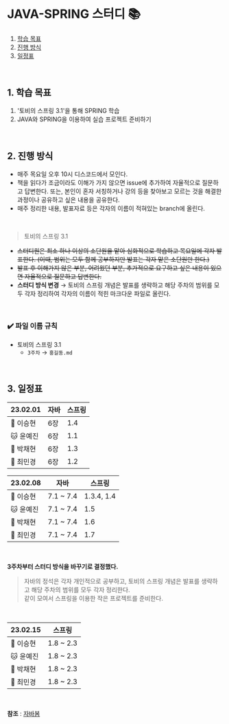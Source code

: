 # JAVA-SPRING 스터디 📚
1. [학습 목표](##1.-학습-목표)
2. [진행 방식](##2.-진행-방식)
3. [일정표](##3.-일정표)

<br/>

## 1. 학습 목표
1. '토비의 스프링 3.1'을 통해 SPRING 학습
2. JAVA와 SPRING을 이용하여 실습 프로젝트 준비하기

<br/>

## 2. 진행 방식
- 매주 목요일 오후 10시 디스코드에서 모인다.
- 책을 읽다가 조금이라도 이해가 가지 않으면 issue에 추가하여 자율적으로 질문하고 답변한다. 또는, 본인이 혼자 서칭하거나 강의 등을 찾아보고 모르는 것을 해결한 과정이나 공유하고 싶은 내용을 공유한다.
- 매주 정리한 내용, 발표자료 등은 각자의 이름이 적혀있는 branch에 올린다.

</br>

> 토비의 스프링 3.1
- ~~스터디원은 최소 하나 이상의 소단원을 맡아 심화적으로 학습하고 목요일에 각자 발표한다. (이때, 범위는 모두 함께 공부하지만 발표는 각자 맡은 소단원만 한다.)~~
- ~~발표 후 이해가지 않은 부분, 어려웠던 부분, 추가적으로 요구하고 싶은 내용이 있으면 자율적으로 질문하고 답변한다.~~
- **스터디 방식 변경** → 토비의 스프링 개념은 발표를 생략하고 해당 주차의 범위를 모두 각자 정리하여 각자의 이름이 적힌 마크다운 파일로 올린다.


</br>

### ✔️ 파일 이름 규칙

- 토비의 스프링 3.1
    - `3주차` → `홍길동.md`

</br>

## 3. 일정표
| 23.02.01 | 자바 | 스프링 |
| --- | --- | --- |
| 🦊 이승현 | 6장 | 1.4 |
| 🐱 윤예진 | 6장 | 1.1 |
| 🎀 박채현 | 6장 | 1.3 |
| 🍒 최민경 | 6장 | 1.2 |

| 23.02.08 | 자바 | 스프링 |
| --- | --- | --- |
| 🦊 이승현 | 7.1 ~ 7.4 | 1.3.4, 1.4 |
| 🐱 윤예진 | 7.1 ~ 7.4 | 1.5 |
| 🎀 박채현 | 7.1 ~ 7.4 | 1.6 |
| 🍒 최민경 | 7.1 ~ 7.4 | 1.7 |

</br>

**3주차부터 스터디 방식을 바꾸기로 결정했다.**
> 자바의 정석은 각자 개인적으로 공부하고, 토비의 스프링 개념은 발표를 생략하고 해당 주차의 범위를 모두 각자 정리한다. </br>
> 같이 모여서 스프링을 이용한 작은 프로젝트를 준비한다.

</br>

| 23.02.15 | 스프링 |
| --- | --- |
| 🦊 이승현 | 1.8 ~ 2.3 |
| 🐱 윤예진 | 1.8 ~ 2.3 |
| 🎀 박채현 | 1.8 ~ 2.3 |
| 🍒 최민경 | 1.8 ~ 2.3 |

</br>

**참조** : [자바봄](https://javabom.tistory.com/70)
